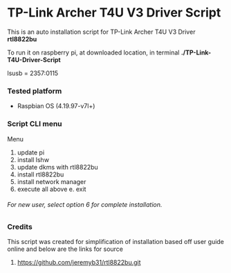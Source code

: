 # TP-Link Archer T4U V3 Driver Script
This is an auto installation script for TP-Link Archer T4U V3 Driver **rtl8822bu**

To run it on raspberry pi, at downloaded location, in terminal **./TP-Link-T4U-Driver-Script**

lsusb = 2357:0115

### Tested platform 
* Raspbian OS (4.19.97-v7l+) 


### Script CLI menu

Menu
1. update pi
2. install lshw
3. update dkms with rtl8822bu
4. install rtl8822bu 
5. install network manager
6. execute all above
e. exit

###### For new user, select option 6 for complete installation.

### Credits 

This script was created for simplification of installation based off user guide online and below are the links for source
1. https://github.com/jeremyb31/rtl8822bu.git
